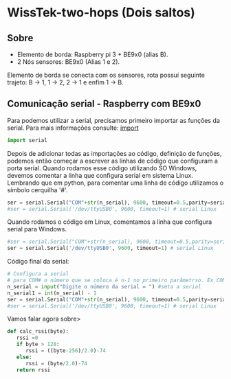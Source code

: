 # WissTek-two-hops (Dois saltos)

## Sobre

- Elemento de borda: Raspberry pi 3 + BE9x0 (alias B).
- 2 Nós sensores: BE9x0 (Alias 1 e 2).

Elemento de borda se conecta com os sensores, rota possuí seguinte trajeto: B -> 1, 1 -> 2, 2 -> 1 e enfim 1 -> B.



## Comunicação serial - Raspberry com BE9x0

Para podemos utilizar a serial, precisamos primeiro importar as funções da serial. Para mais informações consulte: [import](https://docs.python.org/3/reference/import.html)

```python
import serial
```

Depois de adicionar todas as importações ao código, definição de funções, podemos então começar a escrever as linhas de código que configuram a porta serial. Quando rodamos esse código utilizando SO Windows, devemos comentar a linha que configura serial em sistema Linux. Lembrando que em python, para comentar uma linha de código utilizamos o símbolo cerquilha '#'.
```python
ser = serial.Serial("COM"+str(n_serial), 9600, timeout=0.5,parity=serial.PARITY_NONE) # serial Windows
#ser = serial.Serial('/dev/ttyUSB0', 9600, timeout=1) # serial Linux
```
Quando rodamos o código em Linux, comentamos a linha que configura serial para Windows.
```python
#ser = serial.Serial("COM"+str(n_serial), 9600, timeout=0.5,parity=serial.PARITY_NONE) # serial Windows
ser = serial.Serial('/dev/ttyUSB0', 9600, timeout=1) # serial Linux

```
Código final da serial:
```python
# Configura a serial
# para COM# o número que se coloca é n-1 no primeiro parâmetrso. Ex COM9  valor 8
n_serial = input("Digite o número da serial = ") #seta a serial
n_serial1 = int(n_serial) - 1
ser = serial.Serial("COM"+str(n_serial), 9600, timeout=0.5,parity=serial.PARITY_NONE) # serial Windows
#ser = serial.Serial('/dev/ttyUSB0', 9600, timeout=1) # serial Linux
```
Vamos falar agora sobre>

```python
def calc_rssi(byte):
   rssi =0
   if byte > 128:
      rssi = ((byte-256)/2.0)-74
   else:
      rssi = (byte/2.0)-74
   return rssi
```
